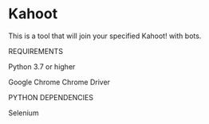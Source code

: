 # Kahoot
This is a tool that will join your specified Kahoot! with bots. 


REQUIREMENTS

Python 3.7 or higher

Google Chrome
Chrome Driver

PYTHON DEPENDENCIES

Selenium
